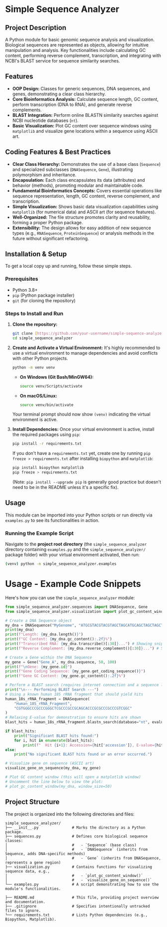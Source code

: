 # Simple Sequence Analyzer

## Project Description

A Python module for basic genomic sequence analysis and visualization. Biological sequences are represented as objects, allowing for intuitive manipulation and analysis. Key functionalities include calculating GC content, performing reverse complement, transcription, and integrating with NCBI's BLAST service for sequence similarity searches.

## Features

* **OOP Design:** Classes for generic sequences, DNA sequences, and genes, demonstrating a clear class hierarchy.
* **Core Bioinformatics Analysis:** Calculate sequence length, GC content, perform transcription (DNA to RNA), and generate reverse complements.
* **BLAST Integration:** Perform online BLASTN similarity searches against NCBI nucleotide databases (`nt`).
* **Basic Visualization:** Plot GC content over sequence windows using `matplotlib` and visualize gene locations within a sequence using ASCII art.

## Coding Features & Best Practices

* **Clear Class Hierarchy:** Demonstrates the use of a base class (`Sequence`) and specialized subclasses (`DNASequence`, `Gene`), illustrating polymorphism and inheritance.
* **Encapsulation:** Each class encapsulates its data (attributes) and behavior (methods), promoting modular and maintainable code.
* **Fundamental Bioinformatics Concepts:** Covers essential operations like sequence representation, length, GC content, reverse complement, and transcription.
* **Simple Visualization:** Shows basic data visualization capabilities using `matplotlib` (for numerical data) and ASCII art (for sequence features).
* **Well-Organized:** The file structure promotes clarity and reusability, forming a proper Python package.
* **Extensibility:** The design allows for easy addition of new sequence types (e.g., `RNASequence`, `ProteinSequence`) or analysis methods in the future without significant refactoring.

## Installation & Setup

To get a local copy up and running, follow these simple steps.

### Prerequisites

* Python 3.8+
* `pip` (Python package installer)
* `git` (for cloning the repository)

### Steps to Install and Run

1.  **Clone the repository:**
    ```bash
    git clone [https://github.com/your-username/simple-sequence-analyzer.git](https://github.com/your-username/simple-sequence-analyzer.git) # Replace with your actual repo URL
    cd simple_sequence_analyzer
    ```

2.  **Create and Activate a Virtual Environment:**
    It's highly recommended to use a virtual environment to manage dependencies and avoid conflicts with other Python projects.

    ```bash
    python -m venv venv
    ```
    * **On Windows (Git Bash/MinGW64):**
        ```bash
        source venv/Scripts/activate
        ```
    * **On macOS/Linux:**
        ```bash
        source venv/bin/activate
        ```
    Your terminal prompt should now show `(venv)` indicating the virtual environment is active.

3.  **Install Dependencies:**
    Once your virtual environment is active, install the required packages using `pip`:
    ```bash
    pip install -r requirements.txt
    ```
    If you don't have a `requirements.txt` yet, create one by running `pip freeze > requirements.txt` after installing `biopython` and `matplotlib`:
    ```bash
    pip install biopython matplotlib
    pip freeze > requirements.txt
    ```
    (Note: `pip install --upgrade pip` is generally good practice but doesn't need to be in the README unless it's a specific fix).

## Usage

This module can be imported into your Python scripts or run directly via `examples.py` to see its functionalities in action.

### Running the Example Script

Navigate to the **project root directory** (the `simple_sequence_analyzer` directory containing `examples.py` and the `simple_sequence_analyzer/` package folder) with your virtual environment activated, then run:

```bash
(venv) python -m simple_sequence_analyzer.examples
```

# Usage - Example Code Snippets

Here's how you can use the `simple_sequence_analyzer` module:

```python
from simple_sequence_analyzer.sequences import DNASequence, Gene
from simple_sequence_analyzer.visualization import plot_gc_content_window, visualize_gene_on_sequence

# Create a DNA Sequence object
my_dna = DNASequence("MyGenome", "ATGCGTACGTACGTAGCTAGCATGCAGCTAGCTAGCTACGTAGCTAGCATGCAGCTAGCTAGCTACGTAGCTAGCATGCAGCTAGCTAGCTACGTAGCTAGCATGCAGCTAGCTAGCTACGTAGCTAGCATGCAGCTAGCTAGCTACGTAGCTAGCATGCAGCTAGCTAGCTACGTAGCTAGC")
print(my_dna)
print(f"Length: {my_dna.length()}")
print(f"GC Content: {my_dna.gc_content():.2f}%")
print(f"Transcribed RNA: {my_dna.transcribe()[:30]}...") # Showing snippet
print(f"Reverse Complement: {my_dna.reverse_complement()[:30]}...") # Showing snippet

# Create a Gene within the DNA Sequence
my_gene = Gene("Gene_A", my_dna.sequence, 50, 100)
print(f"\nGene: {my_gene.id}")
print(f"Gene Coding Sequence: {my_gene.get_coding_sequence()}")
print(f"Gene GC Content: {my_gene.gc_content():.2f}%")

# Perform a BLAST search (requires internet connection and a sequence likely to hit)
print("\n--- Performing BLAST Search ---")
# Using a known human 18S rRNA fragment that should yield hits
human_18s_rRNA_fragment = DNASequence(
    "Human_18S_rRNA_Fragment",
    "CGTGGGCCCGCCCGGGCTCGCCCGCCGCAGCACCCGCGCCCGCCCGTCGGC"
)
# Relaxing E-value for demonstration to ensure hits are shown
blast_hits = human_18s_rRNA_fragment.blastn_search(database="nt", evalue_threshold=10, limit_hits=5)

if blast_hits:
    print("Significant BLAST hits found:")
    for i, hit in enumerate(blast_hits):
        print(f"  Hit {i+1}: Accession={hit['accession']}, E-value={hit['e_value']:.2e}, Description={hit['description']}")
else:
    print("No significant BLAST hits found or an error occurred.")

# Visualize gene on sequence (ASCII art)
visualize_gene_on_sequence(my_dna, my_gene)

# Plot GC content window (this will open a matplotlib window)
# Uncomment the line below to view the plot:
# plot_gc_content_window(my_dna, window_size=50)
```

## Project Structure
The project is organized into the following directories and files:

```
simple_sequence_analyzer/
├── __init__.py               # Marks the directory as a Python package.
├── sequences.py              # Defines core biological sequence classes:
│                             #   - `Sequence` (base class)
│                             #   - `DNASequence` (inherits from Sequence, adds DNA-specific methods)
│                             #   - `Gene` (inherits from DNASequence, represents a gene region)
├── visualization.py          # Contains functions for visualizing sequence data, e.g.,
│                             #   - `plot_gc_content_window()`
│                             #   - `visualize_gene_on_sequence()`
└── examples.py               # A script demonstrating how to use the module's functionalities.

├── README.md                 # This file, providing project overview and documentation.
├── .gitignore                # Specifies intentionally untracked files to ignore.
└── requirements.txt          # Lists Python dependencies (e.g., Biopython, Matplotlib).
```
